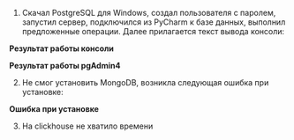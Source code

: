 1) Скачал PostgreSQL для Windows, создал пользователя с паролем, запустил сервер, подключился из PyCharm к базе данных, выполнил предложенные операции. Далее прилагается текст вывода консоли:


**Результат работы консоли**


**Результат работы pgAdmin4**


2) Не смог установить MongoDB, возникла следующая ошибка при установке:

**Ошибка при установке**

3) На clickhouse не хватило времени
